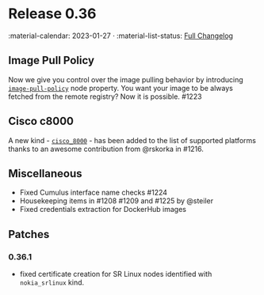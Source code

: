 # Release 0.36

:material-calendar: 2023-01-27 · :material-list-status: [Full Changelog](https://github.com/srl-labs/containerlab/releases)

## Image Pull Policy

Now we give you control over the image pulling behavior by introducing [`image-pull-policy`](../manual/nodes.md#image-pull-policy) node property. You want your image to be always fetched from the remote registry? Now it is possible. #1223

## Cisco c8000

A new kind - [`cisco_8000`](../manual/kinds/c8000.md) - has been added to the list of supported platforms thanks to an awesome contribution from @rskorka in #1216.

## Miscellaneous

* Fixed Cumulus interface name checks #1224
* Housekeeping items in #1208 #1209 and #1225 by @steiler
* Fixed credentials extraction for DockerHub images

## Patches

### 0.36.1

* fixed certificate creation for SR Linux nodes identified with `nokia_srlinux` kind.
